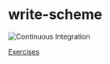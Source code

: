 # write-scheme

![Continuous Integration](https://github.com/zarak/write-scheme/workflows/Continuous%20Integration/badge.svg)

[Exercises](http://zarak.ca/write-scheme/haddock/Exercises.html)
